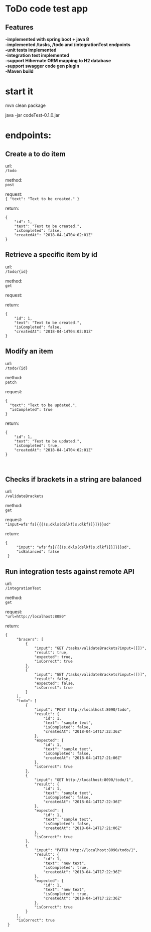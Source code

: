 # ToDo code test app #

## Features ##
  **-implemented with spring boot + java 8**<br>
  **-implemented /tasks, /todo and /integrationTest endpoints**<br>
  **-unit tests implemented**<br>
  **-integration test implemented**<br>
  **-support Hibernate ORM mapping to H2 database**<br>
  **-support swagger code gen plugin**<br>
  **-Maven build**<br>

# start it
  mvn clean package<br>
  
  java -jar codeTest-0.1.0.jar<br>
  
# endpoints:  

## Create a to do item
url:  <br>
`/todo`<br>

method:<br>
`post`<br>

request:<br>
`{
  "text": "Text to be created."
}`

return:
```
{
    "id": 1,
    "text": "Text to be created.",
    "isCompleted": false,
    "createdAt": "2018-04-14T04:02:01Z"
}
```

## Retrieve a specific item by id
url:<br>
`/todo/{id}`<br>

method:<br>
`get`<br>

request:<br>

return:
```
{
    "id": 1,
    "text": "Text to be created.",
    "isCompleted": false,
    "createdAt": "2018-04-14T04:02:01Z"
}
```

## Modify an item
url:<br>
`/todo/{id}`<br>

method:<br>
`patch`<br>

request:<br>
```
{
  "text": "Text to be updated.",
  "isCompleted": true
}
```

return:
```
{
    "id": 1,
    "text": "Text to be updated.",
    "isCompleted": true,
    "createdAt": "2018-04-14T04:02:01Z"
}
```
<br>

## Checks if brackets in a string are balanced
url:<br>
`/validateBrackets`<br>

method:<br>
`get`<br>

request:<br>
`"input=wfs'fs[{{{(s;dkls(dslkf)s;dlkf}]}]}}}sd"`<br>

return:
```
{
     "input": "wfs'fs[{{{(s;dkls(dslkf)s;dlkf}]}]}}}sd",
     "isBalanced": false
 }
```

## Run integration tests against remote API
url:<br>
`/integrationTest`<br>

method:<br>
`get`<br>

request:<br>
`"url=http://localhost:8080"`<br>

return:<br>
```
{
     "bracers": [
         {
             "input": "GET /tasks/validateBrackets?input=([])",
             "result": true,
             "expected": true,
             "isCorrect": true
         },
         {
             "input": "GET /tasks/validateBrackets?input=([)]",
             "result": false,
             "expected": false,
             "isCorrect": true
         }
     ],
     "todo": [
         {
             "input": "POST http://localhost:8090/todo",
             "result": {
                 "id": 1,
                 "text": "sample text",
                 "isCompleted": false,
                 "createdAt": "2018-04-14T17:22:36Z"
             },
             "expected": {
                 "id": 1,
                 "text": "sample text",
                 "isCompleted": false,
                 "createdAt": "2018-04-14T17:21:06Z"
             },
             "isCorrect": true
         },
         {
             "input": "GET http://localhost:8090/todo/1",
             "result": {
                 "id": 1,
                 "text": "sample text",
                 "isCompleted": false,
                 "createdAt": "2018-04-14T17:22:36Z"
             },
             "expected": {
                 "id": 1,
                 "text": "sample text",
                 "isCompleted": false,
                 "createdAt": "2018-04-14T17:21:06Z"
             },
             "isCorrect": true
         },
         {
             "input": "PATCH http://localhost:8090/todo/1",
             "result": {
                 "id": 1,
                 "text": "new text",
                 "isCompleted": true,
                 "createdAt": "2018-04-14T17:22:36Z"
             },
             "expected": {
                 "id": 1,
                 "text": "new text",
                 "isCompleted": true,
                 "createdAt": "2018-04-14T17:22:36Z"
             },
             "isCorrect": true
         }
     ],
     "isCorrect": true
 }
```